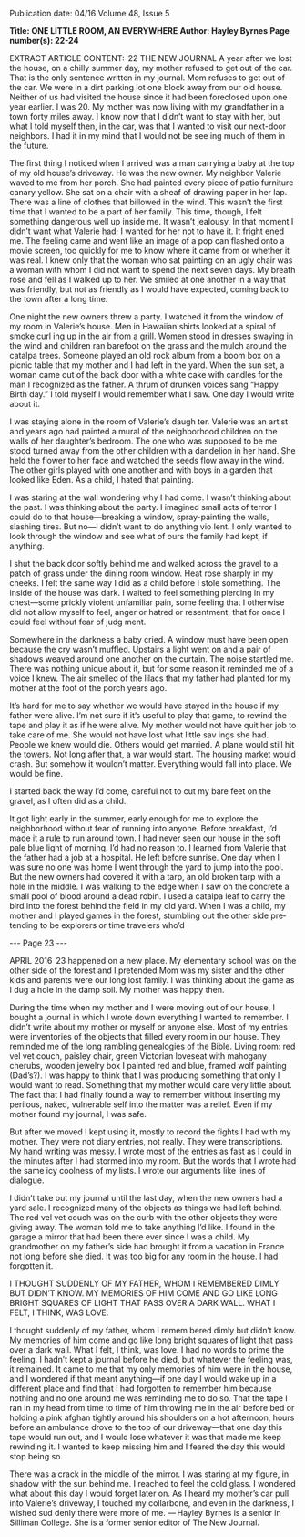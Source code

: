 Publication date: 04/16
Volume 48, Issue 5

**Title: ONE LITTLE ROOM, AN EVERYWHERE**
**Author: Hayley Byrnes**
**Page number(s): 22-24**

EXTRACT ARTICLE CONTENT:
 22
THE  NEW  JOURNAL
A year after we lost the house, on a chilly summer 
day, my mother refused to get out of the car. That is the 
only sentence written in my journal. Mom refuses to get 
out of the car. We were in a dirt parking lot one block 
away from our old house. Neither of us had visited 
the house since it had been foreclosed upon one year 
earlier. I was 20. My mother was now living with my 
grandfather in a town forty miles away. I know now that 
I didn’t want to stay with her, but what I told myself 
then, in the car, was that I wanted to visit our next-door 
neighbors. I had it in my mind that I would not be see­
ing much of them in the future. 

The first thing I noticed when I arrived was a man 
carrying a baby at the top of my old house’s driveway. 
He was the new owner. My neighbor Valerie waved to 
me from her porch. She had painted every piece of 
patio furniture canary yellow. She sat on a chair with a 
sheaf of drawing paper in her lap. There was a line of 
clothes that billowed in the wind. This wasn’t the first 
time that I wanted to be a part of her family. This time, 
though, I felt something dangerous well up inside me. 
It wasn’t jealousy. In that moment I didn’t want what 
Valerie had; I wanted for her not to have it. It fright­
ened me. The feeling came and went like an image of 
a pop can flashed onto a movie screen, too quickly for 
me to know where it came from or whether it was real. I 
knew only that the woman who sat painting on an ugly 
chair was a woman with whom I did not want to spend 
the next seven days. My breath rose and fell as I walked 
up to her. We smiled at one another in a way that was 
friendly, but not as friendly as I would have expected, 
coming back to the town after a long time.

One night the new owners threw a party. I watched it 
from the window of my room in Valerie’s house. Men 
in Hawaiian shirts looked at a spiral of smoke curl­
ing up in the air from a grill. Women stood in dresses 
swaying in the wind and children ran barefoot on the 
grass and the mulch around the catalpa trees. Someone 
played an old rock album from a boom box on a picnic 
table that my mother and I had left in the yard. When 
the sun set, a woman came out of the back door with a 
white cake with candles for the man I recognized as the 
father. A thrum of drunken voices sang “Happy Birth­
day.” I told myself I would remember what I saw. One 
day I would write about it. 

I was staying alone in the room of Valerie’s daugh­
ter. Valerie was an artist and years ago had painted a 
mural of the neighborhood children on the walls of 
her daughter’s bedroom. The one who was supposed 
to be me stood turned away from the other children 
with a dandelion in her hand. She held the flower to 
her face and watched the seeds flow away in the wind. 
The other girls played with one another and with boys 
in a garden that looked like Eden. As a child, I hated 
that painting. 

I was staring at the wall wondering why I had come. I 
wasn’t thinking about the past. I was thinking about the 
party. I imagined small acts of terror I could do to that 
house—breaking a window, spray-painting the walls, 
slashing tires. But no—I didn’t want to do anything vio­
lent. I only wanted to look through the window and see 
what of ours the family had kept, if anything. 

I shut the back door softly behind me and walked 
across the gravel to a patch of grass under the 
dining room window. Heat rose sharply in my 
cheeks. I felt the same way I did as a child before 
I stole something. The inside of the house was 
dark. I waited to feel something piercing in my 
chest—some prickly violent unfamiliar pain, 
some feeling that I otherwise did not allow 
myself to feel, anger or hatred or resentment, 
that for once I could feel without fear of judg­
ment. 

Somewhere in the darkness a baby cried. A 
window must have been open because the cry 
wasn’t muffled. Upstairs a light went on and a 
pair of shadows weaved around one another on 
the curtain. The noise startled me. There was 
nothing unique about it, but for some reason it 
reminded me of a voice I knew. The air smelled 
of the lilacs that my father had planted for my 
mother at the foot of the porch years ago. 

It’s hard for me to say whether we would have 
stayed in the house if my father were alive. I’m 
not sure if it’s useful to play that game, to rewind 
the tape and play it as if he were alive. My 
mother would not have quit her job to take care 
of me. She would not have lost what little sav­
ings she had. People we knew would die. Others 
would get married. A plane would still hit the 
towers. Not long after that, a war would start. 
The housing market would crash. But somehow 
it wouldn’t matter. Everything would fall into 
place. We would be fine. 

I started back the way I’d come, careful not to 
cut my bare feet on the gravel, as I often did as 
a child. 

It got light early in the summer, early enough 
for me to explore the neighborhood without fear 
of running into anyone. Before breakfast, I’d 
made it a rule to run around town. I had never 
seen our house in the soft pale blue light of 
morning. I’d had no reason to. I learned from 
Valerie that the father had a job at a hospital. He 
left before sunrise. One day when I was sure no 
one was home I went through the yard to jump 
into the pool. But the new owners had covered it 
with a tarp, an old broken tarp with a hole in the 
middle. I was walking to the edge when I saw on 
the concrete a small pool of blood around a dead 
robin. I used a catalpa leaf to carry the bird into 
the forest behind the field in my old yard. When 
I was a child, my mother and I played games 
in the forest, stumbling out the other side pre­
tending to be explorers or time travelers who’d 


--- Page 23 ---

APRIL 2016
 23
happened on a new place. My elementary school was 
on the other side of the forest and I pretended Mom 
was my sister and the other kids and parents were our 
long lost family. I was thinking about the game as I dug 
a hole in the damp soil. My mother was happy then. 

During the time when my mother and I were moving 
out of our house, I bought a journal in which I wrote 
down everything I wanted to remember. I didn’t write 
about my mother or myself or anyone else. Most of my 
entries were inventories of the objects that filled every 
room in our house. They reminded me of the long 
rambling genealogies of the Bible. Living room: red vel­
vet couch, paisley chair, green Victorian loveseat with 
mahogany cherubs, wooden jewelry box I painted red 
and blue, framed wolf painting (Dad’s?). I was happy to 
think that I was producing something that only I would 
want to read. Something that my mother would care 
very little about. The fact that I had finally found a 
way to remember without inserting my perilous, naked, 
vulnerable self into the matter was a relief. Even if my 
mother found my journal, I was safe. 

But after we moved I kept using it, mostly to record 
the fights I had with my mother. They were not diary 
entries, not really. They were transcriptions. My hand­
writing was messy. I wrote most of the entries as fast as I 
could in the minutes after I had stormed into my room. 
But the words that I wrote had the same icy coolness of 
my lists. I wrote our arguments like lines of dialogue. 

I didn’t take out my journal until the last day, when 
the new owners had a yard sale. I recognized many of 
the objects as things we had left behind. The red vel­
vet couch was on the curb with the other objects they 
were giving away. The woman told me to take anything 
I’d like. I found in the garage a mirror that had been 
there ever since I was a child. My grandmother on my 
father’s side had brought it from a vacation in France 
not long before she died. It was too big for any room in 
the house. I had forgotten it. 

I THOUGHT SUDDENLY 
OF MY FATHER, WHOM 
I REMEMBERED DIMLY 
BUT DIDN’T KNOW. MY 
MEMORIES OF HIM COME 
AND GO LIKE LONG BRIGHT 
SQUARES OF LIGHT THAT 
PASS OVER A DARK WALL. 
WHAT I FELT, I THINK, 
WAS LOVE. 

I thought suddenly of my father, whom I remem­
bered dimly but didn’t know. My memories of him 
come and go like long bright squares of light that 
pass over a dark wall. What I felt, I think, was love. 
I had no words to prime the feeling. I hadn’t kept a 
journal before he died, but whatever the feeling was, 
it remained. It came to me that my only memories of 
him were in the house, and I wondered if that meant 
anything—if one day I would wake up in a different 
place and find that I had forgotten to remember him 
because nothing and no one around me was reminding 
me to do so. That the tape I ran in my head from time 
to time of him throwing me in the air before bed or 
holding a pink afghan tightly around his shoulders on 
a hot afternoon, hours before an ambulance drove to 
the top of our driveway—that one day this tape would 
run out, and I would lose whatever it was that made me 
keep rewinding it. I wanted to keep missing him and I 
feared the day this would stop being so. 

There was a crack in the middle of the mirror. I was 
staring at my figure, in shadow with the sun behind 
me. I reached to feel the cold glass. I wondered what 
about this day I would forget later on. As I heard my 
mother’s car pull into Valerie’s driveway, I touched my 
collarbone, and even in the darkness, I wished sud­
denly there were more of me. 
— Hayley Byrnes is a senior in Silliman College. 
She is a former senior editor of The New Journal.